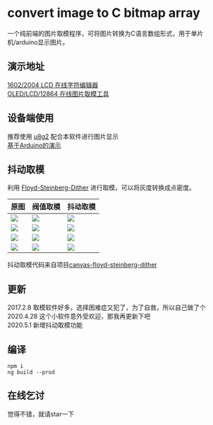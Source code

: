 # convert image to C bitmap array  
一个纯前端的图片取模程序，可将图片转换为C语言数组形式，用于单片机/arduino显示图片。

## 演示地址  
[1602/2004 LCD 在线字符编辑器](https://arduino.me/a/1602-character-editor)  
[OLED/LCD/12864 在线图片取模工具](https://arduino.me/a/image-to-bitmap-array)  

## 设备端使用  
推荐使用 [u8g2](https://github.com/olikraus/u8g2) 配合本软件进行图片显示  
[基于Arduino的演示](https://www.arduino.cn/thread-42174-1-1.html)  

## 抖动取模  
利用 [Floyd-Steinberg-Dither](https://en.wikipedia.org/wiki/Floyd–Steinberg_dithering) 进行取模，可以将灰度转换成点密度。  

| 原图                    | 阀值取模                | 抖动取模                |
| ----------------------- | ----------------------- | ----------------------- |
| ![](https://github.com/coloz/image-to-bitmap-array/blob/master/src/assets/k1.png?raw=true)  | ![](https://github.com/coloz/image-to-bitmap-array/blob/master/src/assets/k2.png?raw=true)  | ![](https://github.com/coloz/image-to-bitmap-array/blob/master/src/assets/k3.png?raw=true)  |
| ![](https://github.com/coloz/image-to-bitmap-array/blob/master/src/assets/b1.png?raw=true)  | ![](https://github.com/coloz/image-to-bitmap-array/blob/master/src/assets/b2.png?raw=true)  | ![](https://github.com/coloz/image-to-bitmap-array/blob/master/src/assets/b3.png?raw=true)  |
| ![](https://github.com/coloz/image-to-bitmap-array/blob/master/src/assets/lm1.png?raw=true) | ![](https://github.com/coloz/image-to-bitmap-array/blob/master/src/assets/lm2.png?raw=true) | ![](https://github.com/coloz/image-to-bitmap-array/blob/master/src/assets/lm3.png?raw=true) |
| ![](https://github.com/coloz/image-to-bitmap-array/blob/master/src/assets/qy1.png?raw=true) | ![](https://github.com/coloz/image-to-bitmap-array/blob/master/src/assets/qy2.png?raw=true) | ![](https://github.com/coloz/image-to-bitmap-array/blob/master/src/assets/qy3.png?raw=true) |

抖动取模代码来自项目[canvas-floyd-steinberg-dither](https://github.com/tgiachett/canvas-floyd-steinberg-dither)  

## 更新  
2017.2.8  取模软件好多，选择困难症又犯了，为了自救，所以自己做了个  
2020.4.28  这个小软件意外受欢迎，那我再更新下吧  
2020.5.1 新增抖动取模功能  

## 编译  
```
npm i
ng build --prod
```

## 在线乞讨  
觉得不错，就请star一下  

